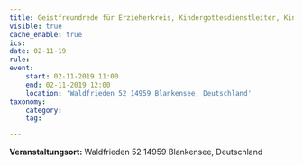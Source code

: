 ```yaml
---
title: Geistfreundrede für Erzieherkreis, Kindergottesdienstleiter, Kinderbetreuer, Konfirmandenlehrer und Religionslehrer
visible: true
cache_enable: true
ics: 
date: 02-11-19
rule: 
event:
	start: 02-11-2019 11:00
	end: 02-11-2019 12:00
	location: 'Waldfrieden 52 14959 Blankensee, Deutschland'
taxonomy:
	category: 
	tag: 

---
```




**Veranstaltungsort:** Waldfrieden 52
14959 Blankensee, Deutschland

